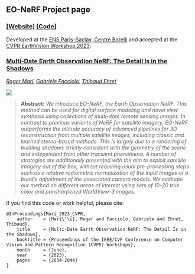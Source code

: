 ## EO-NeRF Project page

### [[Website]](https://rogermm14.github.io/eonerf) [[Code]](https://github.com/rogermm14/eonerf_code)

Developed at the [ENS Paris-Saclay, Centre Borelli](https://centreborelli.ens-paris-saclay.fr/fr) and accepted at the [CVPR EarthVision Workshop 2023](https://www.grss-ieee.org/events/earthvision-2023/).

### [Multi-Date Earth Observation NeRF: The Detail Is in the Shadows](https://openaccess.thecvf.com/content/CVPR2023W/EarthVision/papers/Mari_Multi-Date_Earth_Observation_NeRF_The_Detail_Is_in_the_Shadows_CVPRW_2023_paper.pdf)
*[Roger Marí](https://rogermm14.github.io/),
[Gabriele Facciolo](http://dev.ipol.im/~facciolo/),
[Thibaud Ehret](https://tehret.github.io/)*

![](docs/eonerf_teaser2.png)

> **Abstract:** *We introduce EO-NeRF, the Earth Observation NeRF. This method can be used for digital surface modeling and novel view synthesis using collections of multi-date remote sensing images. In contrast to previous variants of NeRF for satellite imagery, EO-NeRF outperforms the altitude accuracy of advanced pipelines for 3D reconstruction from multiple satellite images, including classic and learned stereo-based methods. This is largely due to a rendering of building shadows strictly consistent with the geometry of the scene and independent from other transient phenomena. A number of strategies are additionally presented with the aim to exploit satellite imagery out of the box, without requiring usual pre-processing steps such as a relative radiometric normalization of the input images or a bundle adjustment of the associated camera models. We evaluate our method on different areas of interest using sets of 10-20 true color and pansharpened WorldView-3 images.*

If you find this code or work helpful, please cite:
```
@InProceedings{Mari_2023_CVPR,
    author    = {Mar{\'\i}, Roger and Facciolo, Gabriele and Ehret, Thibaud},
    title     = {Multi-Date Earth Observation NeRF: The Detail Is in the Shadows},
    booktitle = {Proceedings of the IEEE/CVF Conference on Computer Vision and Pattern Recognition (CVPR) Workshops},
    month     = {June},
    year      = {2023},
    pages     = {2034-2044}
}
```
